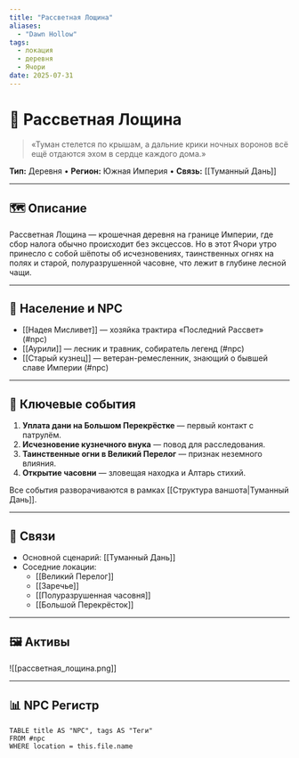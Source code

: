 ```yaml
---
title: "Рассветная Лощина"
aliases:
  - "Dawn Hollow"
tags:
  - локация
  - деревня
  - Ячори
date: 2025-07-31
---
```




# 🌄 Рассветная Лощина

> «Туман стелется по крышам, а дальние крики ночных воронов всё ещё отдаются эхом в сердце каждого дома.»

**Тип:** Деревня  •  **Регион:** Южная Империя  •  **Связь:** [[Туманный Дань]]  

---

## 🗺️ Описание  
Рассветная Лощина — крошечная деревня на границе Империи, где сбор налога обычно происходит без эксцессов. Но в этот Ячори утро принесло с собой шёпоты об исчезновениях, таинственных огнях на полях и старой, полуразрушенной часовне, что лежит в глубине лесной чащи.

---

## 👥 Население и NPC  
- [[Надея Мисливет]] — хозяйка трактира «Последний Рассвет» (#npc)  
- [[Аурили]] — лесник и травник, собиратель легенд (#npc)  
- [[Старый кузнец]] — ветеран-ремесленник, знающий о бывшей славе Империи (#npc)  

---

## 🔎 Ключевые события  
1. **Уплата дани на Большом Перекрёстке** — первый контакт с патрулём.  
2. **Исчезновение кузнечного внука** — повод для расследования.  
3. **Таинственные огни в Великий Перелог** — признак неземного влияния.  
4. **Открытие часовни** — зловещая находка и Алтарь стихий.  

Все события разворачиваются в рамках [[Структура ваншота|Туманный Дань]].

---

## 🔗 Связи  
- Основной сценарий: [[Туманный Дань]]  
- Соседние локации:  
  - [[Великий Перелог]]  
  - [[Заречье]]  
  - [[Полуразрушенная часовня]]  
  - [[Большой Перекрёсток]]  

---

## 🖼️ Активы  
![[рассветная_лощина.png]]  

---

## 📊 NPC Регистр

```dataview
TABLE title AS "NPC", tags AS "Теги"
FROM #npc
WHERE location = this.file.name


